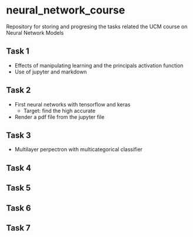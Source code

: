 # neural_network_course

Repository for storing and progresing the tasks related the UCM course on Neural Network Models

## Task 1

- Effects of manipulating learning and the principals activation function
- Use of jupyter and markdown

## Task 2

- First neural networks with tensorflow and keras
  - Target: find the high accurate
- Render a pdf file from the jupyter file

## Task 3

- Multilayer perpectron with multicategorical classifier

## Task 4
## Task 5
## Task 6
## Task 7
